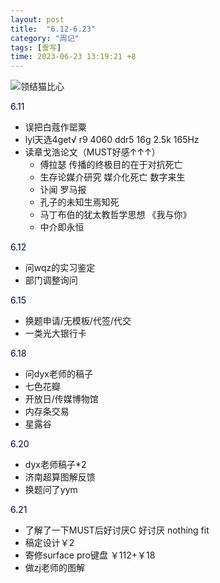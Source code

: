 ```yaml
---
layout: post
title:  "6.12-6.23"
category: "周记"
tags: [誊写]
time: 2023-06-23 13:19:21 +8
---
```

![领结猫比心](https://img2.doubanio.com/view/group_topic/l/public/p295051552.webp)

<font color="#010246"> 6.11 </font>
- 误把白蔻作罂粟
- lyl天选4get√ r9 4060 ddr5 16g 2.5k 165Hz
- 读章戈浩论文（MUST好感↑↑↑）
    - 傅拉瑟 传播的终极目的在于对抗死亡
    - 生存论媒介研究 媒介化死亡 数字来生
    - 讣闻 罗马报
    - 孔子的未知生焉知死
    - 马丁布伯的犹太教哲学思想 《我与你》
    - 中介即永恒

<font color="#010246"> 6.12 </font>
- 问wqz的实习鉴定
- 部门调整询问

<font color="#010246"> 6.15 </font>
- 换题申请/无模板/代签/代交
- 一类光大银行卡

<font color="#010246"> 6.18 </font>
- 问dyx老师的稿子
- 七色花瓣
- 开放日/传媒博物馆
- 内存条交易
- 星露谷

<font color="#010246"> 6.20 </font>
- dyx老师稿子*2
- 济南超算图解反馈
- 换题问了yym

<font color="#010246"> 6.21 </font>
- 了解了一下MUST后好讨厌C 好讨厌 nothing fit 
- 稿定设计￥2
- 寄修surface pro键盘 ￥112+￥18
- 做zj老师的图解